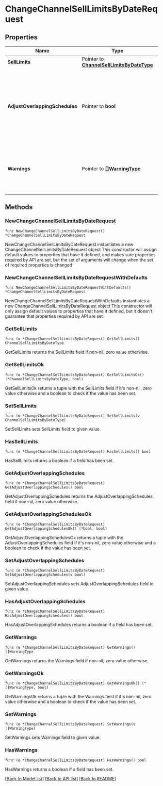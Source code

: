 # ChangeChannelSellLimitsByDateRequest

## Properties

Name | Type | Description | Notes
------------ | ------------- | ------------- | -------------
**SellLimits** | Pointer to [**ChannelSellLimitsByDateType**](ChannelSellLimitsByDateType.md) |  | [optional] 
**AdjustOverlappingSchedules** | Pointer to **bool** | Flag to indicate whether any overlapping schedules should be automatically adjusted (split, truncated, etc.) as needed. | [optional] 
**Warnings** | Pointer to [**[]WarningType**](WarningType.md) | Used in conjunction with the Success element to define a business error. | [optional] 

## Methods

### NewChangeChannelSellLimitsByDateRequest

`func NewChangeChannelSellLimitsByDateRequest() *ChangeChannelSellLimitsByDateRequest`

NewChangeChannelSellLimitsByDateRequest instantiates a new ChangeChannelSellLimitsByDateRequest object
This constructor will assign default values to properties that have it defined,
and makes sure properties required by API are set, but the set of arguments
will change when the set of required properties is changed

### NewChangeChannelSellLimitsByDateRequestWithDefaults

`func NewChangeChannelSellLimitsByDateRequestWithDefaults() *ChangeChannelSellLimitsByDateRequest`

NewChangeChannelSellLimitsByDateRequestWithDefaults instantiates a new ChangeChannelSellLimitsByDateRequest object
This constructor will only assign default values to properties that have it defined,
but it doesn't guarantee that properties required by API are set

### GetSellLimits

`func (o *ChangeChannelSellLimitsByDateRequest) GetSellLimits() ChannelSellLimitsByDateType`

GetSellLimits returns the SellLimits field if non-nil, zero value otherwise.

### GetSellLimitsOk

`func (o *ChangeChannelSellLimitsByDateRequest) GetSellLimitsOk() (*ChannelSellLimitsByDateType, bool)`

GetSellLimitsOk returns a tuple with the SellLimits field if it's non-nil, zero value otherwise
and a boolean to check if the value has been set.

### SetSellLimits

`func (o *ChangeChannelSellLimitsByDateRequest) SetSellLimits(v ChannelSellLimitsByDateType)`

SetSellLimits sets SellLimits field to given value.

### HasSellLimits

`func (o *ChangeChannelSellLimitsByDateRequest) HasSellLimits() bool`

HasSellLimits returns a boolean if a field has been set.

### GetAdjustOverlappingSchedules

`func (o *ChangeChannelSellLimitsByDateRequest) GetAdjustOverlappingSchedules() bool`

GetAdjustOverlappingSchedules returns the AdjustOverlappingSchedules field if non-nil, zero value otherwise.

### GetAdjustOverlappingSchedulesOk

`func (o *ChangeChannelSellLimitsByDateRequest) GetAdjustOverlappingSchedulesOk() (*bool, bool)`

GetAdjustOverlappingSchedulesOk returns a tuple with the AdjustOverlappingSchedules field if it's non-nil, zero value otherwise
and a boolean to check if the value has been set.

### SetAdjustOverlappingSchedules

`func (o *ChangeChannelSellLimitsByDateRequest) SetAdjustOverlappingSchedules(v bool)`

SetAdjustOverlappingSchedules sets AdjustOverlappingSchedules field to given value.

### HasAdjustOverlappingSchedules

`func (o *ChangeChannelSellLimitsByDateRequest) HasAdjustOverlappingSchedules() bool`

HasAdjustOverlappingSchedules returns a boolean if a field has been set.

### GetWarnings

`func (o *ChangeChannelSellLimitsByDateRequest) GetWarnings() []WarningType`

GetWarnings returns the Warnings field if non-nil, zero value otherwise.

### GetWarningsOk

`func (o *ChangeChannelSellLimitsByDateRequest) GetWarningsOk() (*[]WarningType, bool)`

GetWarningsOk returns a tuple with the Warnings field if it's non-nil, zero value otherwise
and a boolean to check if the value has been set.

### SetWarnings

`func (o *ChangeChannelSellLimitsByDateRequest) SetWarnings(v []WarningType)`

SetWarnings sets Warnings field to given value.

### HasWarnings

`func (o *ChangeChannelSellLimitsByDateRequest) HasWarnings() bool`

HasWarnings returns a boolean if a field has been set.


[[Back to Model list]](../README.md#documentation-for-models) [[Back to API list]](../README.md#documentation-for-api-endpoints) [[Back to README]](../README.md)


